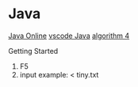 # Java

[Java Online](https://www.jdoodle.com/online-java-compiler/)
[vscode Java](https://code.visualstudio.com/docs/java/java-tutorial)
[algorithm 4](https://algs4.cs.princeton.edu/home/)

Getting Started

1. F5
2. input example: < tiny.txt

